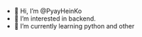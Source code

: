 - 👋 Hi, I’m @PyayHeinKo
- 👀 I’m interested in backend.
- 🌱 I’m currently learning python and other

<!---
PyayHeinKo/PyayHeinKo is a ✨ special ✨ repository because its `README.md` (this file) appears on your GitHub profile.
You can click the Preview link to take a look at your changes.
--->
